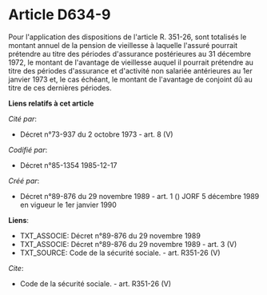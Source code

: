 # Article D634-9

Pour l'application des dispositions de l'article R. 351-26, sont totalisés le montant annuel de la pension de vieillesse à
laquelle l'assuré pourrait prétendre au titre des périodes d'assurance postérieures au 31 décembre 1972, le montant de
l'avantage de vieillesse auquel il pourrait prétendre au titre des périodes d'assurance et d'activité non salariée
antérieures au 1er janvier 1973 et, le cas échéant, le montant de l'avantage de conjoint dû au titre de ces dernières
périodes.

**Liens relatifs à cet article**

_Cité par_:

  - Décret n°73-937 du 2 octobre 1973 - art. 8 (V)

_Codifié par_:

  - Décret n°85-1354 1985-12-17

_Créé par_:

  - Décret n°89-876 du 29 novembre 1989 - art. 1 () JORF 5 décembre 1989 en vigueur le 1er janvier 1990

**Liens**:

  - TXT_ASSOCIE: Décret n°89-876 du 29 novembre 1989
  - TXT_ASSOCIE: Décret n°89-876 du 29 novembre 1989 - art. 3 (V)
  - TXT_SOURCE: Code de la sécurité sociale. - art. R351-26 (V)

_Cite_:

  - Code de la sécurité sociale. - art. R351-26 (V)
